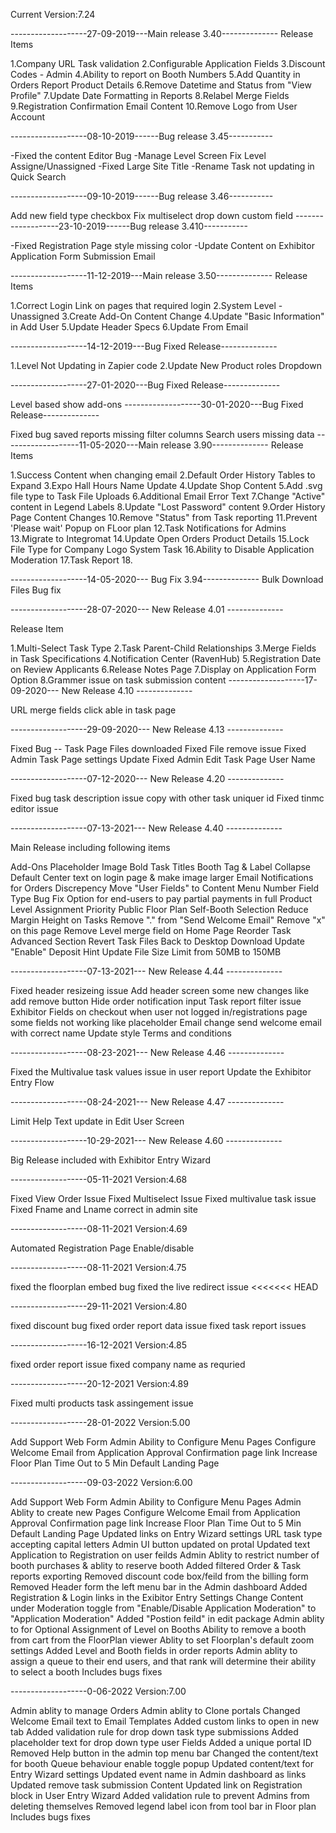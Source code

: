 Current Version:7.24

-------------------27-09-2019---Main release 3.40-------------- Release Items

1.Company URL Task validation 2.Configurable Application Fields 3.Discount Codes - Admin 4.Ability to report on Booth Numbers 5.Add Quantity in Orders Report Product Details 6.Remove Datetime and Status from "View Profile" 7.Update Date Formatting in Reports 8.Relabel Merge Fields 9.Registration Confirmation Email Content 10.Remove Logo from User Account

-------------------08-10-2019------Bug release 3.45-----------

-Fixed the content Editor Bug -Manage Level Screen Fix Level Assigne/Unassigned -Fixed Large Site Title -Rename Task not updating in Quick Search

-------------------09-10-2019------Bug release 3.46-----------

Add new field type checkbox
Fix multiselect drop down custom field
-------------------23-10-2019------Bug release 3.410-----------

-Fixed Registration Page style missing color -Update Content on Exhibitor Application Form Submission Email

-------------------11-12-2019---Main release 3.50-------------- Release Items

1.Correct Login Link on pages that required login 2.System Level - Unassigned 3.Create Add-On Content Change 4.Update "Basic Information" in Add User 5.Update Header Specs 6.Update From Email

-------------------14-12-2019---Bug Fixed Release--------------

1.Level Not Updating in Zapier code 2.Update New Product roles Dropdown

-------------------27-01-2020---Bug Fixed Release--------------

Level based show add-ons
-------------------30-01-2020---Bug Fixed Release--------------

Fixed bug saved reports missing filter columns
Search users missing data
-------------------11-05-2020---Main release 3.90-------------- Release Items

1.Success Content when changing email 2.Default Order History Tables to Expand 3.Expo Hall Hours Name Update 4.Update Shop Content 5.Add .svg file type to Task File Uploads 6.Additional Email Error Text 7.Change "Active" content in Legend Labels 8.Update "Lost Password" content 9.Order History Page Content Changes 10.Remove "Status" from Task reporting 11.Prevent 'Please wait' Popup on FLoor plan 12.Task Notifications for Admins 13.Migrate to Integromat 14.Update Open Orders Product Details 15.Lock File Type for Company Logo System Task 16.Ability to Disable Application Moderation 17.Task Report 18.

-------------------14-05-2020--- Bug Fix 3.94-------------- Bulk Download Files Bug fix

-------------------28-07-2020--- New Release 4.01 --------------

Release Item

1.Multi-Select Task Type
2.Task Parent-Child Relationships
3.Merge Fields in Task Specifications
4.Notification Center (RavenHub)
5.Registration Date on Review Applicants
6.Release Notes Page
7.Display on Application Form Option
8.Grammer issue on task submission content
-------------------17-09-2020--- New Release 4.10 --------------

URL merge fields click able in task page

-------------------29-09-2020--- New Release 4.13 --------------

Fixed Bug -- Task Page Files downloaded Fixed File remove issue Fixed Admin Task Page settings Update Fixed Admin Edit Task Page User Name

-------------------07-12-2020--- New Release 4.20 --------------

Fixed bug task description issue copy with other task uniquer id Fixed tinmc editor issue

-------------------07-13-2021--- New Release 4.40 --------------

Main Release including following items

Add-Ons Placeholder Image
Bold Task Titles
Booth Tag & Label Collapse Default
Center text on login page & make image larger
Email Notifications for Orders Discrepency
Move "User Fields" to Content Menu
Number Field Type Bug Fix
Option for end-users to pay partial payments in full
Product Level Assignment Priority
Public Floor Plan Self-Booth Selection
Reduce Margin Height on Tasks
Remove "." from "Send Welcome Email"
Remove "x" on this page
Remove Level merge field on Home Page
Reorder Task Advanced Section
Revert Task Files Back to Desktop Download
Update "Enable" Deposit Hint
Update File Size Limit from 50MB to 150MB

-------------------07-13-2021--- New Release 4.44 --------------

Fixed header resizeing issue 
Add header screen some new changes like add remove button
Hide order notification input 
Task report filter issue
Exhibitor Fields on checkout when user not logged in/registrations page some fields not working like placeholder
Email change send welcome email with correct name 
Update style Terms and conditions


-------------------08-23-2021--- New Release 4.46 --------------

Fixed the Multivalue task values issue in user report
Update the Exhibitor Entry Flow


-------------------08-24-2021--- New Release 4.47 --------------

Limit Help Text update in Edit User Screen


-------------------10-29-2021--- New Release 4.60 --------------

Big Release included with Exhibitor Entry Wizard


-------------------05-11-2021 Version:4.68

Fixed View Order Issue
Fixed Multiselect Issue
Fixed multivalue task issue
Fixed Fname and Lname correct in admin site


-------------------08-11-2021 Version:4.69

Automated Registration Page Enable/disable


-------------------08-11-2021 Version:4.75

fixed the floorplan embed bug 
fixed the live redirect issue
<<<<<<< HEAD


-------------------29-11-2021 Version:4.80

fixed discount bug
fixed order report data issue
fixed task report issues


-------------------16-12-2021 Version:4.85

fixed order report issue
fixed company name as requried

-------------------20-12-2021 Version:4.89

Fixed multi products task assingement issue

-------------------28-01-2022 Version:5.00


Add Support Web Form
Admin Ability to Configure Menu Pages
Configure Welcome Email from Application Approval
Confirmation page link
Increase Floor Plan Time Out to 5 Min
Default Landing Page


-------------------09-03-2022 Version:6.00

Add Support Web Form
Admin Ability to Configure Menu Pages
Admin Ablity to create new Pages
Configure Welcome Email from Application Approval
Confirmation page link
Increase Floor Plan Time Out to 5 Min
Default Landing Page
Updated links on Entry Wizard settings
URL task type accepting capital letters
Admin UI button updated on protal
Updated text Application to Registration on user feilds
Admin Ablity to restrict number of booth purchases & ablity to reserve booth
Added filtered Order & Task reports exporting
Removed discount code box/feild from the billing form
Removed Header form the left menu bar in the Admin dashboard
Added Registration & Login links in the Exibitor Entry Settings
Change Content under Moderation toggle from "Enable/Disable Application Moderation" to "Application Moderation"
Added "Postion feild" in edit package
Admin ablity to for Optional Assignment of Level on Booths
Ability to remove a booth from cart from the FloorPlan viewer
Ablity to set Floorplan's default zoom settings
Added Level and Booth fields in order reports
Admin ablity to assign a queue to their end users, and that rank will determine their ability to select a booth
Includes bugs fixes


-------------------0-06-2022 Version:7.00

Admin ablity to manage Orders
Admin ablity to Clone portals
Changed Welcome Email text to Email Templates
Added custom links to open in new tab
Added validation rule for drop down task type submissions
Added placeholder text for drop down type user Fields
Added a unique portal ID 
Removed Help button in the admin top menu bar
Changed the content/text for booth Queue behaviour enable toggle popup
Updated content/text for Entry Wizard settings
Updated event name in Admin dashboard as links
Updated remove task submission Content
Updated link on Registration block in User Entry Wizard
Added validation rule to prevent Admins from deleting themselves
Removed legend label icon from tool bar in Floor plan
Includes bugs fixes
